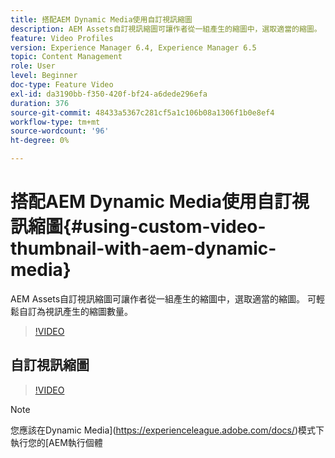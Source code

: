 ```yaml
---
title: 搭配AEM Dynamic Media使用自訂視訊縮圖
description: AEM Assets自訂視訊縮圖可讓作者從一組產生的縮圖中，選取適當的縮圖。 可輕鬆自訂為視訊產生的縮圖數量。
feature: Video Profiles
version: Experience Manager 6.4, Experience Manager 6.5
topic: Content Management
role: User
level: Beginner
doc-type: Feature Video
exl-id: da3190bb-f350-420f-bf24-a6dede296efa
duration: 376
source-git-commit: 48433a5367c281cf5a1c106b08a1306f1b0e8ef4
workflow-type: tm+mt
source-wordcount: '96'
ht-degree: 0%

---
```


# 搭配AEM Dynamic Media使用自訂視訊縮圖{#using-custom-video-thumbnail-with-aem-dynamic-media}

AEM Assets自訂視訊縮圖可讓作者從一組產生的縮圖中，選取適當的縮圖。 可輕鬆自訂為視訊產生的縮圖數量。

>[!VIDEO](https://video.tv.adobe.com/v/16467?quality=12&learn=on)

## 自訂視訊縮圖

>[!VIDEO](https://video.tv.adobe.com/v/18867?quality=12&learn=on)

>[!NOTE]
>
>您應該在Dynamic Media](https://experienceleague.adobe.com/docs/)模式下執行您的[AEM執行個體
